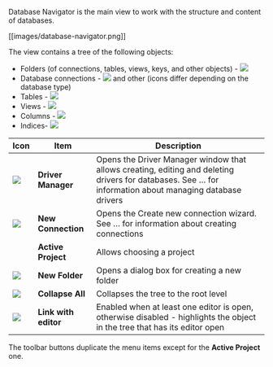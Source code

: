 Database Navigator is the main view to work with the structure and content of databases.

[[images/database-navigator.png]]

The view contains a tree of the following objects:
* Folders (of connections, tables, views, keys, and other objects) - <img src="https://www.dropbox.com/s/cn25anbwlma0ku5/Folders.png?raw=1">
* Database connections - <img src="https://www.dropbox.com/s/vcoyyh5ygds38qe/Connections%20icons.png?raw=1"> and other (icons differ depending on the database type)
* Tables - <img src="https://www.dropbox.com/s/f4dsi8knfu62v7k/Table%20icon.png?raw=1">
* Views - <img src="https://www.dropbox.com/s/2plf0fwwaorw82l/View%20icon.png?raw=1">
* Columns - <img src="https://www.dropbox.com/s/wxffh1j7sd8m2sp/Column%20icons.png?raw=1">
* Indices-  <img src="https://www.dropbox.com/s/bkegxqbvrohucqq/Index%20icon.png?raw=1">

Icon|Item|Description
----|-------|-----------
<img src="https://www.dropbox.com/s/iwa48qjl029pkzh/Driver%20Manager%20icon.png?raw=1"> |**Driver Manager**|Opens the Driver Manager window that allows creating, editing and deleting drivers for databases. See … for information about managing database drivers
<img src="https://www.dropbox.com/s/dkysg3skiwl2n9e/New%20connection%20icon.png?raw=1"> |**New Connection**|Opens the Create new connection wizard. See … for information about creating connections
     | **Active Project** |Allows choosing a project
<img src="https://www.dropbox.com/s/pg9eoar3zkyymem/New%20Folder%20icon.png?raw=1"> |**New Folder** |Opens a dialog box for creating a new folder
<img src="https://www.dropbox.com/s/jg92vpaegfm8alz/Collapse%20All%20icon.png?raw=1"> | **Collapse All** |Collapses the tree to the root level
<img src="https://www.dropbox.com/s/8ctcn4vmkfex5zt/Link%20with%20editor%20icon.png?raw=1"> | **Link with editor** | Enabled when at least one editor is open, otherwise disabled - highlights the object in the tree that has its editor open

The toolbar buttons duplicate the menu items except for the **Active Project** one.